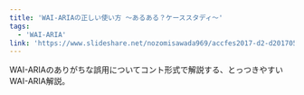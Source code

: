 ```yaml
---
title: 'WAI-ARIAの正しい使い方 〜あるある？ケーススタディ〜'
tags:
  - 'WAI-ARIA'
link: 'https://www.slideshare.net/nozomisawada969/accfes2017-d2-d20170518'
---
```


WAI-ARIAのありがちな誤用についてコント形式で解説する、とっつきやすいWAI-ARIA解説。
